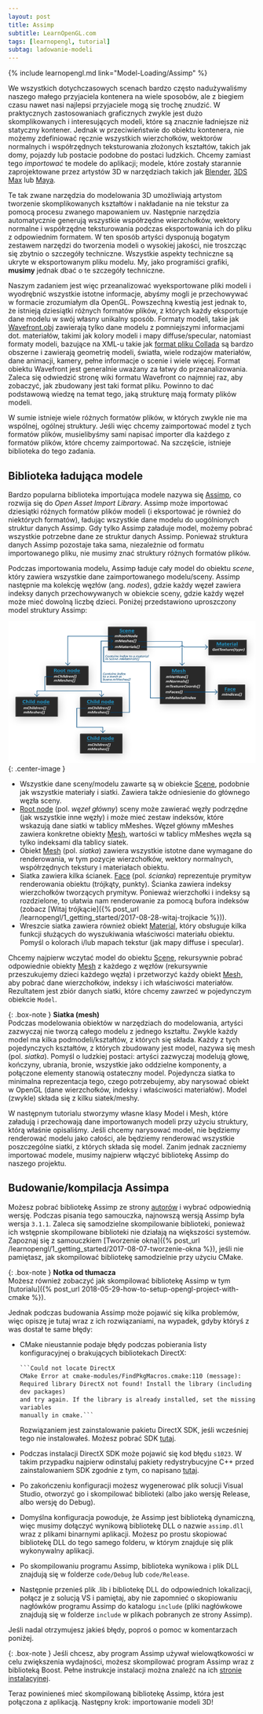 ```yaml
---
layout: post
title: Assimp
subtitle: LearnOpenGL.com
tags: [learnopengl, tutorial]
subtag: ladowanie-modeli
---
```


{% include learnopengl.md link="Model-Loading/Assimp" %}

We wszystkich dotychczasowych scenach bardzo często nadużywaliśmy naszego małego przyjaciela kontenera na wiele sposobów, ale z biegiem czasu nawet nasi najlepsi przyjaciele mogą się trochę znudzić. W praktycznych zastosowaniach graficznych zwykle jest dużo skomplikowanych i interesujących modeli, które są znacznie ładniejsze niż statyczny kontener. Jednak w przeciwieństwie do obiektu kontenera, nie możemy zdefiniować ręcznie wszystkich wierzchołków, wektorów normalnych i współrzędnych teksturowania złożonych kształtów, takich jak domy, pojazdy lub postacie podobne do postaci ludzkich. Chcemy zamiast tego _importować_ te modele do aplikacji; modele, które zostały starannie zaprojektowane przez artystów 3D w narzędziach takich jak [Blender](http://www.blender.org/), [3DS Max](http://www.autodesk.nl/products/3ds-max/overview) lub [Maya](http://www.autodesk.com/products/autodesk-maya/overview).

Te tak zwane <span class="def">narzędzia do modelowania 3D</span> umożliwiają artystom tworzenie skomplikowanych kształtów i nakładanie na nie tekstur za pomocą procesu zwanego <span class="def">mapowaniem uv</span>. Następnie narzędzia automatycznie generują wszystkie współrzędne wierzchołków, wektory normalne i współrzędne teksturowania podczas eksportowania ich do pliku z odpowiednim formatem. W ten sposób artyści dysponują bogatym zestawem narzędzi do tworzenia modeli o wysokiej jakości, nie troszcząc się zbytnio o szczegóły techniczne. Wszystkie aspekty techniczne są ukryte w eksportowanym pliku modelu. My, jako programiści grafiki, **musimy** jednak dbać o te szczegóły techniczne.

Naszym zadaniem jest więc przeanalizować wyeksportowane pliki modeli i wyodrębnić wszystkie istotne informacje, abyśmy mogli je przechowywać w formacie zrozumiałym dla OpenGL. Powszechną kwestią jest jednak to, że istnieją dziesiątki różnych formatów plików, z których każdy eksportuje dane modelu w swój własny unikalny sposób. Formaty modeli, takie jak [Wavefront.obj](http://en.wikipedia.org/wiki/Wavefront_.obj_file) zawierają tylko dane modelu z pomniejszymi informacjami dot. materiałów, takimi jak kolory modeli i mapy diffuse/specular, natomiast formaty modeli, bazujące na XML-u takie jak [format pliku Collada](http://en.wikipedia.org/wiki/COLLADA) są bardzo obszerne i zawierają geometrię modeli, światła, wiele rodzajów materiałów, dane animacji, kamery, pełne informacje o scenie i wiele więcej. Format obiektu Wavefront jest generalnie uważany za łatwy do przeanalizowania. Zaleca się odwiedzić stronę wiki formatu Wavefront co najmniej raz, aby zobaczyć, jak zbudowany jest taki format pliku. Powinno to dać podstawową wiedzę na temat tego, jaką strukturę mają formaty plików modeli.

W sumie istnieje wiele różnych formatów plików, w których zwykle nie ma wspólnej, ogólnej struktury. Jeśli więc chcemy zaimportować model z tych formatów plików, musielibyśmy sami napisać importer dla każdego z formatów plików, które chcemy zaimportować. Na szczęście, istnieje biblioteka do tego zadania.

## Biblioteka ładująca modele

Bardzo popularna biblioteka importująca modele nazywa się [Assimp](http://assimp.org/), co rozwija się do _Open Asset Import Library_. Assimp może importować dziesiątki różnych formatów plików modeli (i eksportować je również do niektórych formatów), ładując wszystkie dane modelu do uogólnionych struktur danych Assimp. Gdy tylko Assimp załaduje model, możemy pobrać wszystkie potrzebne dane ze struktur danych Assimp. Ponieważ struktura danych Assimp pozostaje taka sama, niezależnie od formatu importowanego pliku, nie musimy znać struktury różnych formatów plików.

Podczas importowania modelu, Assimp ładuje cały model do obiektu _scene_, który zawiera wszystkie dane zaimportowanego modelu/sceny. Assimp następnie ma kolekcję węzłów (ang. *nodes*), gdzie każdy węzeł zawiera indeksy danych przechowywanych w obiekcie sceny, gdzie każdy węzeł może mieć dowolną liczbę dzieci. Poniżej przedstawiono uproszczony model struktury Assimp:

![](/img/learnopengl/assimp_structure.png){: .center-image }

*   Wszystkie dane sceny/modelu zawarte są w obiekcie <u>Scene</u>, podobnie jak wszystkie materiały i siatki. Zawiera także odniesienie do głównego węzła sceny.
*   <u>Root node</u> (pol. *węzeł główny*) sceny może zawierać węzły podrzędne (jak wszystkie inne węzły) i może mieć zestaw indeksów, które wskazują dane siatki w tablicy <span class="var">mMeshes</span>. Węzeł główny <span class="var">mMeshes</span> zawiera konkretne obiekty <u>Mesh</u>, wartości w tablicy <span class="var">mMeshes</span> węzła są tylko indeksami dla tablicy siatek.
*   Obiekt <u>Mesh</u> (pol. *siatka*) zawiera wszystkie istotne dane wymagane do renderowania, w tym pozycje wierzchołków, wektory normalnych, współrzędnych tekstury i materiałach obiektu.
*   Siatka zawiera kilka ścianek. <u>Face</u> (pol. *ścianka*) reprezentuje prymityw renderowania obiektu (trójkąty, punkty). Ścianka zawiera indeksy wierzchołków tworzących prymityw. Ponieważ wierzchołki i indeksy są rozdzielone, to ułatwia nam renderowanie za pomocą bufora indeksów (zobacz [Witaj trójkącie]({% post_url /learnopengl/1_getting_started/2017-08-28-witaj-trojkacie %})).
*   Wreszcie siatka zawiera również obiekt <u>Material</u>, który obsługuje kilka funkcji służących do wyszukiwania właściwości materiału obiektu. Pomyśl o kolorach i/lub mapach tekstur (jak mapy diffuse i specular).

Chcemy najpierw wczytać model do obiektu <u>Scene</u>, rekursywnie pobrać odpowiednie obiekty <u>Mesh</u> z każdego z węzłów (rekursywnie przeszukujemy dzieci każdego węzła) i przetworzyć każdy obiekt <u>Mesh</u>, aby pobrać dane wierzchołków, indeksy i ich właściwości materiałów. Rezultatem jest zbiór danych siatki, które chcemy zawrzeć w pojedynczym obiekcie `Model`.

{: .box-note }
**Siatka (mesh)**  
Podczas modelowania obiektów w narzędziach do modelowania, artyści zazwyczaj nie tworzą całego modelu z jednego kształtu. Zwykle każdy model ma kilka podmodeli/kształtów, z których się składa. Każdy z tych pojedynczych kształtów, z których zbudowany jest model, nazywa się <span class="def">mesh</span> (pol. *siatka*). Pomyśl o ludzkiej postaci: artyści zazwyczaj modelują głowę, kończyny, ubrania, bronie, wszystkie jako oddzielne komponenty, a połączone elementy stanowią ostateczny model. Pojedyncza siatka to minimalna reprezentacja tego, czego potrzebujemy, aby narysować obiekt w OpenGL (dane wierzchołków, indeksy i właściwości materiałów). Model (zwykle) składa się z kilku siatek/meshy.

W następnym tutorialu stworzymy własne klasy <span class="fun">Model</span> i <span class="fun">Mesh</span>, które załadują i przechowają dane importowanych modeli przy użyciu struktury, którą właśnie opisaliśmy. Jeśli chcemy narysować model, nie będziemy renderować modelu jako całości, ale będziemy renderować wszystkie poszczególne siatki, z których składa się model. Zanim jednak zaczniemy importować modele, musimy najpierw włączyć bibliotekę Assimp do naszego projektu.

## Budowanie/kompilacja Assimpa

Możesz pobrać bibliotekę Assimp ze strony [autorów](http://assimp.org/index.php/downloads) i wybrać odpowiednią wersję. Podczas pisania tego samouczka, najnowszą wersją Assimp była wersja `3.1.1`. Zaleca się samodzielne skompilowanie biblioteki, ponieważ ich wstępnie skompilowane biblioteki nie działają na większości systemów. Zapoznaj się z samouczkiem [Tworzenie okna]({% post_url /learnopengl/1_getting_started/2017-08-07-tworzenie-okna %}), jeśli nie pamiętasz, jak skompilować bibliotekę samodzielnie przy użyciu CMake.

{: .box-note }
**Notka od tłumacza**  
Możesz również zobaczyć jak skompilować bibliotekę Assimp w tym [tutorialu]({% post_url 2018-05-29-how-to-setup-opengl-project-with-cmake %}).

Jednak podczas budowania Assimp może pojawić się kilka problemów, więc opiszę je tutaj wraz z ich rozwiązaniami, na wypadek, gdyby któryś z was dostał te same błędy:

*   CMake nieustannie podaje błędy podczas pobierania listy konfiguracyjnej o brakujących bibliotekach DirectX:

        ```Could not locate DirectX
        CMake Error at cmake-modules/FindPkgMacros.cmake:110 (message):
        Required library DirectX not found! Install the library (including dev packages) 
        and try again. If the library is already installed, set the missing variables 
        manually in cmake.```

    Rozwiązaniem jest zainstalowanie pakietu DirectX SDK, jeśli wcześniej tego nie instalowałeś. Możesz pobrać SDK [tutaj](http://www.microsoft.com/en-us/download/details.aspx?id=6812).
*   Podczas instalacji DirectX SDK może pojawić się kod błędu `s1023`. W takim przypadku najpierw odinstaluj pakiety redystrybucyjne C++ przed zainstalowaniem SDK zgodnie z tym, co napisano [tutaj](http://blogs.msdn.com/b/chuckw/archive/2011/12/09/known-issue-directx-sdk-june-2010-setup-and-the-s1023-error.aspx).
*   Po zakończeniu konfiguracji możesz wygenerować plik solucji Visual Studio, otworzyć go i skompilować biblioteki (albo jako wersję Release, albo wersję do Debug).
*   Domyślna konfiguracja powoduje, że Assimp jest biblioteką dynamiczną, więc musimy dołączyć wynikową bibliotekę DLL o nazwie `assimp.dll` wraz z plikami binarnymi aplikacji. Możesz po prostu skopiować bibliotekę DLL do tego samego folderu, w którym znajduje się plik wykonywalny aplikacji.
*   Po skompilowaniu programu Assimp, biblioteka wynikowa i plik DLL znajdują się w folderze `code/Debug` lub `code/Release`.
*   Następnie przenieś plik .lib i bibliotekę DLL do odpowiednich lokalizacji, połącz je z solucją VS i pamiętaj, aby nie zapomnieć o skopiowaniu nagłówków programu Assimp do katalogu `include` (pliki nagłówkowe znajdują się w folderze `include` w plikach pobranych ze strony Assimp).

Jeśli nadal otrzymujesz jakieś błędy, poproś o pomoc w komentarzach poniżej.

{: .box-note }
Jeśli chcesz, aby program Assimp używał wielowątkowości w celu zwiększenia wydajności, możesz skompilować program Assimp wraz z biblioteką Boost. Pełne instrukcje instalacji można znaleźć na ich [stronie instalacyjnej](http://assimp.org/lib_html/install.html).

Teraz powinieneś mieć skompilowaną bibliotekę Assimp, która jest połączona z aplikacją. Następny krok: importowanie modeli 3D!